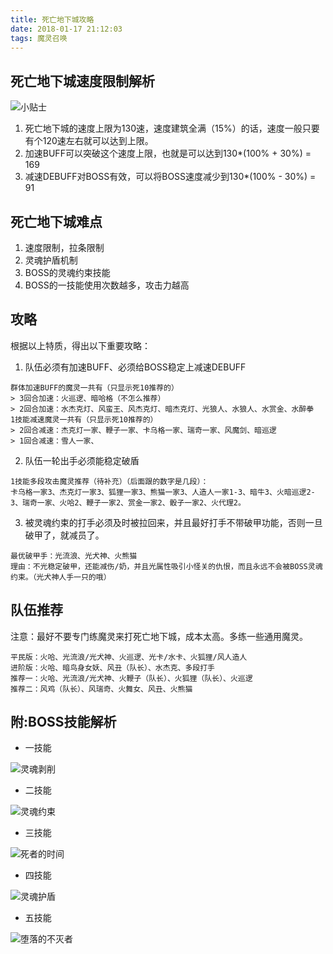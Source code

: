```yaml
---
title: 死亡地下城攻略
date: 2018-01-17 21:12:03
tags: 魔灵召唤
---
```


## 死亡地下城速度限制解析
![小贴士](https://thumbnail0.baidupcs.com/thumbnail/5d70f42666a255af87da9947a439c35b?fid=1580503615-250528-732449733342948&time=1516201200&rt=sh&sign=FDTAER-DCb740ccc5511e5e8fedcff06b081203-I5zW57UPNfyzaaBn9N%2F%2BibjEVv8%3D&expires=8h&chkv=0&chkbd=0&chkpc=&dp-logid=394027217444948474&dp-callid=0&size=c710_u400&quality=100&vuk=-&ft=video)

1. 死亡地下城的速度上限为130速，速度建筑全满（15%）的话，速度一般只要有个120速左右就可以达到上限。
2. 加速BUFF可以突破这个速度上限，也就是可以达到130*(100% + 30%) = 169
3. 减速DEBUFF对BOSS有效，可以将BOSS速度减少到130*(100% - 30%) = 91

## 死亡地下城难点
1. 速度限制，拉条限制
2. 灵魂护盾机制
3. BOSS的灵魂约束技能
4. BOSS的一技能使用次数越多，攻击力越高

## 攻略
根据以上特质，得出以下重要攻略：
1. 队伍必须有加速BUFF、必须给BOSS稳定上减速DEBUFF
```
群体加速BUFF的魔灵一共有（只显示死10推荐的）
> 3回合加速：火巡逻、暗哈格（不怎么推荐）
> 2回合加速：水杰克灯、风蛮王、风杰克灯、暗杰克灯、光狼人、水狼人、水赏金、水醉拳
1技能减速魔灵一共有（只显示死10推荐的）
> 2回合减速：杰克灯一家、鞭子一家、卡乌格一家、瑞奇一家、风魔剑、暗巡逻
> 1回合减速：雪人一家、
```
2. 队伍一轮出手必须能稳定破盾
```
1技能多段攻击魔灵推荐（待补充）（后面跟的数字是几段）：
卡乌格一家3、杰克灯一家3、狐狸一家3、熊猫一家3、人造人一家1-3、暗牛3、火暗巡逻2-3、瑞奇一家、火哈2、鞭子一家2、赏金一家2、骰子一家2、火代理2。
```
3. 被灵魂约束的打手必须及时被拉回来，并且最好打手不带破甲功能，否则一旦破甲了，就减员了。
```
最优破甲手：光流浪、光犬神、火熊猫
理由：不光稳定破甲，还能减伤/奶，并且光属性吸引小怪关的仇恨，而且永远不会被BOSS灵魂约束。（光犬神人手一只的哦）
```

## 队伍推荐
注意：最好不要专门练魔灵来打死亡地下城，成本太高。多练一些通用魔灵。
```
平民版：火哈、光流浪/光犬神、火巡逻、光卡/水卡、火狐狸/风人造人
进阶版：火哈、暗鸟身女妖、风丑（队长）、水杰克、多段打手
推荐一：火哈、光流浪/光犬神、火鞭子（队长）、火狐狸（队长）、火巡逻
推荐二：风鸡（队长）、风瑞奇、火舞女、风丑、火熊猫
```

## 附:BOSS技能解析
- 一技能

![灵魂剥削](https://thumbnail0.baidupcs.com/thumbnail/4ae9db638bbe565a41dd6ee672eccba1?fid=1580503615-250528-461192112914295&time=1516201200&rt=sh&sign=FDTAER-DCb740ccc5511e5e8fedcff06b081203-eENRY0VEIAvl2M9gApxH7idWQYo%3D&expires=8h&chkv=0&chkbd=0&chkpc=&dp-logid=393972503290712231&dp-callid=0&size=c710_u400&quality=100&vuk=-&ft=video)
- 二技能

![灵魂约束](https://thumbnail0.baidupcs.com/thumbnail/9580c6cbb2df43defef283a643bc61b2?fid=1580503615-250528-793793743044691&time=1516201200&rt=sh&sign=FDTAER-DCb740ccc5511e5e8fedcff06b081203-l5VyIZsbE%2BpPoccfRm%2BTGGCDN5E%3D&expires=8h&chkv=0&chkbd=0&chkpc=&dp-logid=393990482791418529&dp-callid=0&size=c710_u400&quality=100&vuk=-&ft=video)
- 三技能

![死者的时间](https://thumbnail0.baidupcs.com/thumbnail/d368d92896e830c216c5aafeb1ee6ac8?fid=1580503615-250528-740630440494389&time=1516201200&rt=sh&sign=FDTAER-DCb740ccc5511e5e8fedcff06b081203-h9fubEaAprT2AR%2F1D2pqCFBwxMs%3D&expires=8h&chkv=0&chkbd=0&chkpc=&dp-logid=393998144170457608&dp-callid=0&size=c710_u400&quality=100&vuk=-&ft=video)
- 四技能

![灵魂护盾](https://thumbnail0.baidupcs.com/thumbnail/f4c0d9f7d58b8643ce1794e49dc7869d?fid=1580503615-250528-830819465702177&time=1516201200&rt=sh&sign=FDTAER-DCb740ccc5511e5e8fedcff06b081203-M71v1zoZ4e0O%2FWebiGbkLMONl9g%3D&expires=8h&chkv=0&chkbd=0&chkpc=&dp-logid=394005843966922156&dp-callid=0&size=c710_u400&quality=100&vuk=-&ft=video)
- 五技能

![堕落的不灭者](https://thumbnail0.baidupcs.com/thumbnail/12fada8c9f69c76852de9ddec9c919cb?fid=1580503615-250528-260947599354411&time=1516201200&rt=sh&sign=FDTAER-DCb740ccc5511e5e8fedcff06b081203-EZrfsk9ZE4CZ%2Bje2iANwYWCPI3g%3D&expires=8h&chkv=0&chkbd=0&chkpc=&dp-logid=394014860246102875&dp-callid=0&size=c710_u400&quality=100&vuk=-&ft=video)
